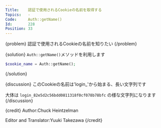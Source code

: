 ```yaml
---
Title:    認証で使用されるCookieの名前を取得する
Topics:   -
Code:     Auth::getName()
Id:       228
Position: 33
---
```


{problem}
認証で使用されるCookieの名前を知りたい
{/problem}

{solution}
`Auth::getName()`メソッドを利用します

```php
$cookie_name = Auth::getName();
```
{/solution}

{discussion}
このCookieの名前は'login_'から始まる、長い文字列です

大体は `login_82e5d2c56bdd0811318f0cf078b78bfc` の様な文字列になります
{/discussion}

{credit}
Author:Chuck Heintzelman

Editor and Translator:Yuuki Takezawa
{/credit}
